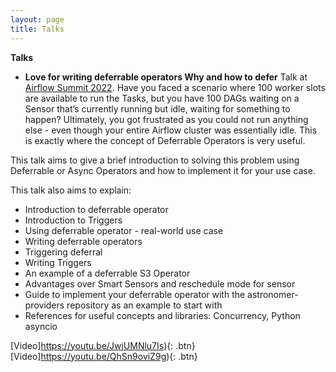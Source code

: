 ```yaml
---
layout: page
title: Talks
---
```


**Talks**
- **Love for writing deferrable operators Why and how to defer** 
Talk at [Airflow Summit 2022](https://airflowsummit.org/). Have you faced a scenario where 100 worker slots are available to run the Tasks, but you have 100 DAGs waiting on a Sensor that’s currently running but idle, waiting for something to happen? Ultimately, you got frustrated as you could not run anything else - even though your entire Airflow cluster was essentially idle. This is exactly where the concept of Deferrable Operators is very useful.

This talk aims to give a brief introduction to solving this problem using Deferrable or Async Operators and how to implement it for your use case.

This talk also aims to explain:
- Introduction to deferrable operator
- Introduction to Triggers
- Using deferrable operator - real-world use case
- Writing deferrable operators
- Triggering deferral
- Writing Triggers
- An example of a deferrable S3 Operator
- Advantages over Smart Sensors and reschedule mode for sensor
- Guide to implement your deferrable operator with the astronomer-providers repository as an example to start with
- References for useful concepts and libraries: Concurrency, Python asyncio

[Video]https://youtu.be/JwjUMNlu7Is){: .btn}
[Video]https://youtu.be/QhSn9oviZ9g){: .btn}


